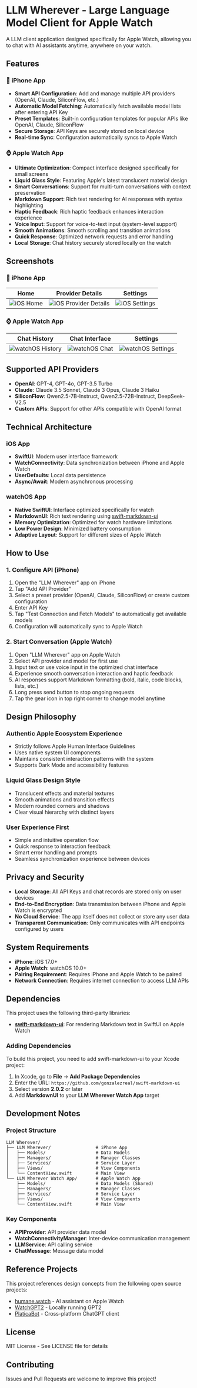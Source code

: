 # LLM Wherever - Large Language Model Client for Apple Watch

A LLM client application designed specifically for Apple Watch, allowing you to chat with AI assistants anytime, anywhere on your watch.

## Features

### 📱 iPhone App
- **Smart API Configuration**: Add and manage multiple API providers (OpenAI, Claude, SiliconFlow, etc.)
- **Automatic Model Fetching**: Automatically fetch available model lists after entering API Key
- **Preset Templates**: Built-in configuration templates for popular APIs like OpenAI, Claude, SiliconFlow
- **Secure Storage**: API Keys are securely stored on local device
- **Real-time Sync**: Configuration automatically syncs to Apple Watch

### ⌚ Apple Watch App  
- **Ultimate Optimization**: Compact interface designed specifically for small screens
- **Liquid Glass Style**: Featuring Apple's latest translucent material design
- **Smart Conversations**: Support for multi-turn conversations with context preservation
- **Markdown Support**: Rich text rendering for AI responses with syntax highlighting
- **Haptic Feedback**: Rich haptic feedback enhances interaction experience
- **Voice Input**: Support for voice-to-text input (system-level support)
- **Smooth Animations**: Smooth scrolling and transition animations
- **Quick Response**: Optimized network requests and error handling
- **Local Storage**: Chat history securely stored locally on the watch

## Screenshots

### 📱 iPhone App
<div align="center">

| Home | Provider Details | Settings |
|:---:|:---:|:---:|
| ![iOS Home](images/iOS-Home.png) | ![iOS Provider Details](images/iOS-ProviderDetails.png) | ![iOS Settings](images/iOS-Settings.png) |

</div>

### ⌚ Apple Watch App
<div align="center">

| Chat History | Chat Interface | Settings |
|:---:|:---:|:---:|
| ![watchOS History](images/watchOS-History.png) | ![watchOS Chat](images/watchOS-Chat.png) | ![watchOS Settings](images/watchOS-Settings.png) |

</div>

## Supported API Providers

- **OpenAI**: GPT-4, GPT-4o, GPT-3.5 Turbo
- **Claude**: Claude 3.5 Sonnet, Claude 3 Opus, Claude 3 Haiku  
- **SiliconFlow**: Qwen2.5-7B-Instruct, Qwen2.5-72B-Instruct, DeepSeek-V2.5
- **Custom APIs**: Support for other APIs compatible with OpenAI format

## Technical Architecture

### iOS App
- **SwiftUI**: Modern user interface framework
- **WatchConnectivity**: Data synchronization between iPhone and Apple Watch
- **UserDefaults**: Local data persistence
- **Async/Await**: Modern asynchronous processing

### watchOS App
- **Native SwiftUI**: Interface optimized specifically for watch
- **MarkdownUI**: Rich text rendering using [swift-markdown-ui](https://github.com/gonzalezreal/swift-markdown-ui)
- **Memory Optimization**: Optimized for watch hardware limitations
- **Low Power Design**: Minimized battery consumption
- **Adaptive Layout**: Support for different sizes of Apple Watch

## How to Use

### 1. Configure API (iPhone)
1. Open the "LLM Wherever" app on iPhone
2. Tap "Add API Provider"
3. Select a preset provider (OpenAI, Claude, SiliconFlow) or create custom configuration
4. Enter API Key
5. Tap "Test Connection and Fetch Models" to automatically get available models
6. Configuration will automatically sync to Apple Watch

### 2. Start Conversation (Apple Watch)
1. Open "LLM Wherever" app on Apple Watch
2. Select API provider and model for first use
3. Input text or use voice input in the optimized chat interface
4. Experience smooth conversation interaction and haptic feedback
5. AI responses support Markdown formatting (bold, italic, code blocks, lists, etc.)
6. Long press send button to stop ongoing requests
7. Tap the gear icon in top right corner to change model anytime

## Design Philosophy

### Authentic Apple Ecosystem Experience
- Strictly follows Apple Human Interface Guidelines
- Uses native system UI components
- Maintains consistent interaction patterns with the system
- Supports Dark Mode and accessibility features

### Liquid Glass Design Style
- Translucent effects and material textures
- Smooth animations and transition effects
- Modern rounded corners and shadows
- Clear visual hierarchy with distinct layers

### User Experience First
- Simple and intuitive operation flow
- Quick response to interaction feedback
- Smart error handling and prompts
- Seamless synchronization experience between devices

## Privacy and Security

- **Local Storage**: All API Keys and chat records are stored only on user devices
- **End-to-End Encryption**: Data transmission between iPhone and Apple Watch is encrypted
- **No Cloud Service**: The app itself does not collect or store any user data
- **Transparent Communication**: Only communicates with API endpoints configured by users

## System Requirements

- **iPhone**: iOS 17.0+
- **Apple Watch**: watchOS 10.0+
- **Pairing Requirement**: Requires iPhone and Apple Watch to be paired
- **Network Connection**: Requires internet connection to access LLM APIs

## Dependencies

This project uses the following third-party libraries:

- [**swift-markdown-ui**](https://github.com/gonzalezreal/swift-markdown-ui): For rendering Markdown text in SwiftUI on Apple Watch

### Adding Dependencies
To build this project, you need to add swift-markdown-ui to your Xcode project:

1. In Xcode, go to **File** → **Add Package Dependencies**
2. Enter the URL: `https://github.com/gonzalezreal/swift-markdown-ui`
3. Select version **2.0.2** or later
4. Add **MarkdownUI** to your **LLM Wherever Watch App** target

## Development Notes

### Project Structure
```
LLM Wherever/
├── LLM Wherever/                 # iPhone App
│   ├── Models/                   # Data Models
│   ├── Managers/                 # Manager Classes
│   ├── Services/                 # Service Layer
│   ├── Views/                    # View Components
│   └── ContentView.swift         # Main View
└── LLM Wherever Watch App/       # Apple Watch App
    ├── Models/                   # Data Models (Shared)
    ├── Managers/                 # Manager Classes
    ├── Services/                 # Service Layer
    ├── Views/                    # View Components
    └── ContentView.swift         # Main View
```

### Key Components
- **APIProvider**: API provider data model
- **WatchConnectivityManager**: Inter-device communication management
- **LLMService**: API calling service
- **ChatMessage**: Message data model

## Reference Projects

This project references design concepts from the following open source projects:
- [humane.watch](https://github.com/Olivia-li/humane.watch) - AI assistant on Apple Watch
- [WatchGPT2](https://github.com/Sigil-Wen/WatchGPT2) - Locally running GPT2
- [PlaticaBot](https://github.com/JulieGibbs/PlaticaBot) - Cross-platform ChatGPT client

## License

MIT License - See LICENSE file for details

## Contributing

Issues and Pull Requests are welcome to improve this project!